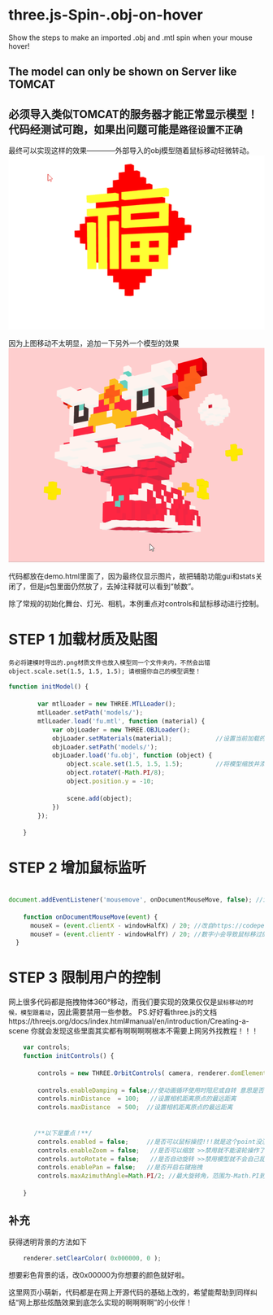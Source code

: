 # three.js-Spin-.obj-on-hover
Show the steps to make an imported .obj and .mtl spin when your mouse hover!

## The model can only be shown on Server like TOMCAT 
## 必须导入类似TOMCAT的服务器才能正常显示模型！代码经测试可跑，如果出问题可能是`路径设置不正确`


最终可以实现这样的效果————外部导入的obj模型随着鼠标移动轻微转动。
![Image text](https://github.com/Tanzyingsz/three.js-Spin-.obj-on-hover/blob/master/demo_img/SpinOnHover.gif)

因为上图移动不太明显，追加一下另外一个模型的效果
![Image text](https://github.com/Tanzyingsz/three.js-Spin-.obj-on-hover/blob/master/demo_img/SpinOnHover_Lion.gif)

代码都放在demo.html里面了，因为最终仅显示图片，故把辅助功能gui和stats关闭了，但是js包里面仍然放了，去掉注释就可以看到“帧数”。

除了常规的初始化舞台、灯光、相机，本例重点对controls和鼠标移动进行控制。

# STEP 1 加载材质及贴图 
`务必将建模时导出的.png材质文件也放入模型同一个文件夹内，不然会出错`
` object.scale.set(1.5, 1.5, 1.5); 请根据你自己的模型调整！`

```javascript
function initModel() {

        var mtlLoader = new THREE.MTLLoader();
        mtlLoader.setPath('models/');
        mtlLoader.load('fu.mtl', function (material) {
            var objLoader = new THREE.OBJLoader();
            objLoader.setMaterials(material);            //设置当前加载的纹理
            objLoader.setPath('models/');
            objLoader.load('fu.obj', function (object) {
                object.scale.set(1.5, 1.5, 1.5);         //将模型缩放并添加到场景当中，参数改动方可让你的模型正常显示！
                object.rotateY(-Math.PI/8);
                object.position.y = -10;
       
                scene.add(object);
            })
        });
        
    }
```

# STEP 2 增加鼠标监听

```javascript

document.addEventListener('mousemove', onDocumentMouseMove, false); //initRender()初始化时加入，监听鼠标的移动

    function onDocumentMouseMove(event) {
  	  mouseX = (event.clientX - windowHalfX) / 20; //改自https://codepen.io/tanz_ying/pen/qgwEr
  	  mouseY = (event.clientY - windowHalfY) / 20; //数字小会导致鼠标移过的时候模型突然放大，所以把数字加大一些。
  }
```

# STEP 3 限制用户的控制
网上很多代码都是拖拽物体360°移动，而我们要实现的效果仅仅是`鼠标移动的时候，模型跟着动`，因此需要禁用一些参数。
PS.好好看three.js的文档https://threejs.org/docs/index.html#manual/en/introduction/Creating-a-scene 你就会发现这些里面其实都有啊啊啊啊根本不需要上网另外找教程！！！

```javascript
    var controls;
    function initControls() {

        controls = new THREE.OrbitControls( camera, renderer.domElement );
       
        controls.enableDamping = false;//使动画循环使用时阻尼或自转 意思是否有惯性 
        controls.minDistance  = 100;   //设置相机距离原点的最远距离
        controls.maxDistance  = 500;  //设置相机距离原点的最远距离 
        
       
       /**以下是重点！**/
        controls.enabled = false;     //是否可以鼠标操控!!!就是这个point没注意，导致我找了两个小时没有找到解决方法！
        controls.enableZoom = false;   //是否可以缩放 >>禁用就不能滚轮操作了
        controls.autoRotate = false;   //是否自动旋转 >>禁用模型就不会自己乱转
        controls.enablePan = false;   //是否开启右键拖拽
        controls.maxAzimuthAngle=Math.PI/2; //最大旋转角，范围为-Math.PI到Math.PI，默认无穷大 >> 防止模型屁股见用户

    }
```

## 补充
获得透明背景的方法如下
```javascript
    renderer.setClearColor( 0x000000, 0 ); 
```
想要彩色背景的话，改0x00000为你想要的颜色就好啦。

这里网页小萌新，代码都是在网上开源代码的基础上改的，希望能帮助到同样纠结“网上那些炫酷效果到底怎么实现的啊啊啊啊”的小伙伴！

